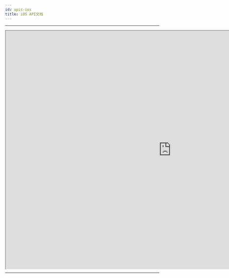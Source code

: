```yaml
---
id: apis-ios
title: iOS API文档
---
```

---

<div id='iframe_part' style='width: 1080px; height: 780px'>
    <iframe id="iframe" src='https://pag.art/docs/apis-ios.html' style='width:100%; height: 100%; paddingTop:32px'></iframe>
</div>

---


